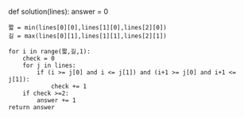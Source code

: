 def solution(lines):
    answer = 0
    
    짧 = min(lines[0][0],lines[1][0],lines[2][0])
    길 = max(lines[0][1],lines[1][1],lines[2][1])
    
    for i in range(짧,길,1):
        check = 0
        for j in lines:
            if (i >= j[0] and i <= j[1]) and (i+1 >= j[0] and i+1 <= j[1]):
                check += 1
        if check >=2:
            answer += 1
    return answer
